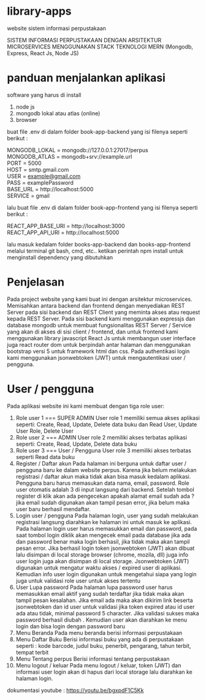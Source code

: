 # library-apps

website sistem informasi perpustakaan

SISTEM INFORMASI PERPUSTAKAAN DENGAN ARSITEKTUR MICROSERVICES MENGGUNAKAN STACK TEKNOLOGI MERN (Mongodb, Express, React Js, Node JS)

# panduan menjalankan aplikasi

software yang harus di install

1. node js
2. mongodb lokal atau atlas (online)
3. browser

buat file .env di dalam folder book-app-backend yang isi filenya seperti berikut :

MONGODB_LOKAL = mongodb://127.0.0.1:27017/perpus <br/>
MONGODB_ATLAS = mongodb+srv://example.url <br/>
PORT = 5000 <br/>
HOST = smtp.gmail.com <br/>
USER = example@gmail.com <br/>
PASS = examplePassword <br/>
BASE_URL = http://localhost:5000 <br/>
SERVICE = gmail <br/>

lalu buat file .env di dalam folder book-app-frontend yang isi filenya seperti berikut :

REACT_APP_BASE_URI = http://localhost:3000 <br>
REACT_APP_API_URI = http://localhost:5000 <br>

lalu masuk kedalam folder books-app-backend dan books-app-frontend melalui terminal git bash, cmd, etc.. ketikan perintah npm install untuk menginstall dependency yang dibutuhkan

# Penjelasan

Pada project website yang kami buat ini dengan arsitektur microservices. Memisahkan antara backend dan frontend dengan menyediakan REST Server pada sisi backend dan REST Client yang meminta akses atau request kepada REST Server. Pada sisi backend kami menggunakan expressjs dan database mongodb untuk membuat fungsionalitas REST Server / Service yang akan di akses di sisi client / frontend, dan untuk frontend kami menggunakan library javascript React Js untuk membangun user interface juga react router dom untuk berpindah antar halaman dan menggunakan bootstrap versi 5 untuk framework html dan css. Pada authentikasi login kami menggunakan jsonwebtoken (JWT) untuk mengautentikasi user / pengguna.

# User / pengguna

Pada aplikasi website ini kami membuat dengan tiga role user:

1. Role user 1 === SUPER ADMIN
   User role 1 memiliki semua akses aplikasi seperti: Create, Read, Update, Delete data buku dan Read User, Update User Role, Delete User
2. Role user 2 === ADMIN
   User role 2 memiliki akses terbatas aplikasi seperti: Create, Read, Update, Delete data buku
3. Role user 3 === User / Pengguna
   User role 3 memiliki akses terbatas seperti Read data buku
4. Register / Daftar akun
   Pada halaman ini berguna untuk daftar user / pengguna baru ke dalam website perpus. Karena jika belum melakukan registrasi / daftar akun maka tidak akan bisa masuk kedalam aplikasi. Pengguna baru harus memasukan data nama, email, password. Role user otomatis adalah 3 di input langsung dari backend. Setelah tombol register di klik akan ada pengecekan apakah alamat email sudah ada ? jika email sudah digunakan akan tampil pesan error, jika belum maka user baru berhasil mendaftar. 
5. Login user / pengguna
   Pada halaman login, user yang sudah melakukan registrasi langsung diarahkan ke halaman ini untuk masuk ke aplikasi. Pada halaman login user harus memasukkan email dan password, pada saat tombol login diklik akan mengecek email pada database jika ada dan password benar maka login berhasil, jika tidak maka akan tampil pesan error. Jika berhasil login token jsonwebtoken (JWT) akan dibuat lalu disimpan di local storage browser (chrome, mozila, dll) juga info user login juga akan disimpan di local storage. Jsonwebtoken (JWT) digunakan untuk mengatur waktu akses / expired user di aplikasi. Kemudian info user login digunakan untuk mengetahui siapa yang login juga untuk validasi role user untuk akses tertentu
6. User Lupa password
   Pada halaman lupa password user harus memasukkan email aktif yang sudah terdaftar jika tidak maka akan tampil pesan kesalahan. Jika email ada maka akan dikirim link beserta jsonwebtoken dan id user untuk validasi jika token expired atau id user ada atau tidak, minimal password 5 character. Jika validasi sukses maka password berhasil diubah . Kemudian user akan diarahkan ke menu login dan bisa login dengan password baru
7. Menu Beranda
   Pada menu beranda berisi informasi perpustakaan
8. Menu Daftar Buku
   Berisi informasi buku yang ada di perpustakaan seperti : kode barcode, judul buku, penerbit, pengarang, tahun terbit, tempat terbit
9. Menu Tentang perpus
   Berisi informasi tentang perpustakaan
10. Menu logout / keluar
    Pada menu logout / keluar, token (JWT) dan informasi user login akan di hapus dari local storage lalu diarahkan ke halaman login.

dokumentasi youtube : 
https://youtu.be/bgxpdF1C5Kk
